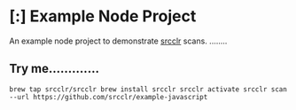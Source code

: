 # [:] Example Node Project

An example node project to demonstrate [srcclr](https://www.srcclr.com) scans.
........
## Try me.............

`
brew tap srcclr/srcclr
brew install srcclr
srcclr activate
srcclr scan --url https://github.com/srcclr/example-javascript
`
